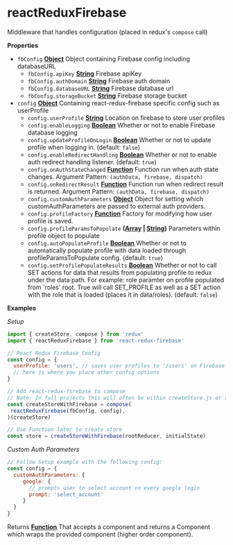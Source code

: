 # reactReduxFirebase

Middleware that handles configuration (placed in redux's
`compose` call)

**Properties**

-   `fbConfig` **[Object](https://developer.mozilla.org/en-US/docs/Web/JavaScript/Reference/Global_Objects/Object)** Object containing Firebase config including
    databaseURL
    -   `fbConfig.apiKey` **[String](https://developer.mozilla.org/en-US/docs/Web/JavaScript/Reference/Global_Objects/String)** Firebase apiKey
    -   `fbConfig.authDomain` **[String](https://developer.mozilla.org/en-US/docs/Web/JavaScript/Reference/Global_Objects/String)** Firebase auth domain
    -   `fbConfig.databaseURL` **[String](https://developer.mozilla.org/en-US/docs/Web/JavaScript/Reference/Global_Objects/String)** Firebase database url
    -   `fbConfig.storageBucket` **[String](https://developer.mozilla.org/en-US/docs/Web/JavaScript/Reference/Global_Objects/String)** Firebase storage bucket
-   `config` **[Object](https://developer.mozilla.org/en-US/docs/Web/JavaScript/Reference/Global_Objects/Object)** Containing react-redux-firebase specific config
    such as userProfile
    -   `config.userProfile` **[String](https://developer.mozilla.org/en-US/docs/Web/JavaScript/Reference/Global_Objects/String)** Location on firebase to store user
        profiles
    -   `config.enableLogging` **[Boolean](https://developer.mozilla.org/en-US/docs/Web/JavaScript/Reference/Global_Objects/Boolean)** Whether or not to enable Firebase
        database logging
    -   `config.updateProfileOnLogin` **[Boolean](https://developer.mozilla.org/en-US/docs/Web/JavaScript/Reference/Global_Objects/Boolean)** Whether or not to update
        profile when logging in. (default: `false`)
    -   `config.enableRedirectHandling` **[Boolean](https://developer.mozilla.org/en-US/docs/Web/JavaScript/Reference/Global_Objects/Boolean)** Whether or not to enable
        auth redirect handling listener. (default: `true`)
    -   `config.onAuthStateChanged` **[Function](https://developer.mozilla.org/en-US/docs/Web/JavaScript/Reference/Statements/function)** Function run when auth state
        changes. Argument Pattern: `(authData, firebase, dispatch)`
    -   `config.onRedirectResult` **[Function](https://developer.mozilla.org/en-US/docs/Web/JavaScript/Reference/Statements/function)** Function run when redirect
        result is returned. Argument Pattern: `(authData, firebase, dispatch)`
    -   `config.customAuthParameters` **[Object](https://developer.mozilla.org/en-US/docs/Web/JavaScript/Reference/Global_Objects/Object)** Object for setting which
        customAuthParameters are passed to external auth providers.
    -   `config.profileFactory` **[Function](https://developer.mozilla.org/en-US/docs/Web/JavaScript/Reference/Statements/function)** Factory for modifying how user profile is saved.
    -   `config.profileParamsToPopulate` **([Array](https://developer.mozilla.org/en-US/docs/Web/JavaScript/Reference/Global_Objects/Array) \| [String](https://developer.mozilla.org/en-US/docs/Web/JavaScript/Reference/Global_Objects/String))** Parameters within
        profile object to populate
    -   `config.autoPopulateProfile` **[Boolean](https://developer.mozilla.org/en-US/docs/Web/JavaScript/Reference/Global_Objects/Boolean)** Whether or not to
        automatically populate profile with data loaded through
        profileParamsToPopulate config. (default: `true`)
    -   `config.setProfilePopulateResults` **[Boolean](https://developer.mozilla.org/en-US/docs/Web/JavaScript/Reference/Global_Objects/Boolean)** Whether or not to
        call SET actions for data that results from populating profile to redux under
        the data path. For example: role paramter on profile populated from 'roles'
        root. True will call SET_PROFILE as well as a SET action with the role that
        is loaded (places it in data/roles). (default: `false`)

**Examples**

_Setup_

```javascript
import { createStore, compose } from 'redux'
import { reactReduxFirebase } from 'react-redux-firebase'

// React Redux Firebase Config
const config = {
  userProfile: 'users', // saves user profiles to '/users' on Firebase
  // here is where you place other config options
}

// Add react-redux-firebase to compose
// Note: In full projects this will often be within createStore.js or store.js
const createStoreWithFirebase = compose(
 reactReduxFirebase(fbConfig, config),
)(createStore)

// Use Function later to create store
const store = createStoreWithFirebase(rootReducer, initialState)
```

_Custom Auth Parameters_

```javascript
// Follow Setup example with the following config:
const config = {
  customAuthParameters: {
     google: {
       // prompts user to select account on every google login
       prompt: 'select_account'
     }
  }
}
```

Returns **[Function](https://developer.mozilla.org/en-US/docs/Web/JavaScript/Reference/Statements/function)** That accepts a component and returns a Component which
wraps the provided component (higher order component).
